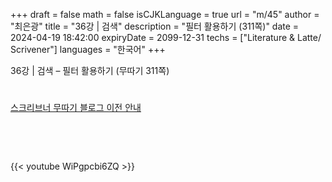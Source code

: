 +++
draft = false
math = false
isCJKLanguage = true
url = "m/45"
author = "최은광"
title = "36강 | 검색"
description = "필터 활용하기 (311쪽)"
date = 2024-04-19 18:42:00
expiryDate = 2099-12-31
techs = ["Literature & Latte/ Scrivener"]
languages = "한국어"
+++

36강 | 검색 – 필터 활용하기 (무따기 311쪽)

<!--more--> 

#

[스크리브너 무따기 블로그 이전 안내](../../docs/scrivener/newsroom/scrivener-notice-01/)

<br>

<script async src="https://pagead2.googlesyndication.com/pagead/js/adsbygoogle.js?client=ca-pub-2618164900782657"
     crossorigin="anonymous"></script>
<ins class="adsbygoogle"
     style="display:block"
     data-ad-format="autorelaxed"
     data-ad-client="ca-pub-2618164900782657"
     data-ad-slot="3789799679"></ins>
<script>
     (adsbygoogle = window.adsbygoogle || []).push({});
</script>

<br>

{{< youtube WiPgpcbi6ZQ >}}

#